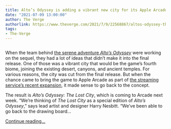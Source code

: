 ```yaml
---
title: Alto’s Odyssey is adding a vibrant new city for its Apple Arcade debut
date: "2021-07-09 13:00:00"
author: The Verge
authorlink: https://www.theverge.com/2021/7/9/22568867/altos-odyssey-the-lost-city-apple-arcade-trailer-release-date
tags:
- The-Verge
---
```

<figure>
      <img alt="" src="https://cdn.vox-cdn.com/thumbor/Md23lF_0-J-SEU6XdwJ2VOMqN9s=/300x0:3540x2160/1310x873/cdn.vox-cdn.com/uploads/chorus_image/image/69560629/06_TheLostCity.0.png" />
    </figure>

  <p id="MOYytX">When the team behind <a href="https://www.theverge.com/2018/2/21/17035830/altos-odyssey-sequel-iphone-game-ios-adventure-snowboarding">the serene adventure <em>Alto’s Odyssey</em></a> were working on the sequel, they had a lot of ideas that didn’t make it into the final release. One of those was a vibrant city that would be the game’s fourth biome, joining the existing desert, canyons, and ancient temples. For various reasons, the city was cut from the final release. But when the chance came to bring the game to Apple Arcade as part of <a href="https://www.theverge.com/2021/4/7/22370217/apple-arcade-fantasian-nba2k-wonderbox-classics-netflix">the streaming service’s recent expansion</a>, it made sense to go back to the concept.</p>
<p id="z8kTN8">The result is <em>Alto’s Odyssey: The Lost City</em>, which is coming to Arcade next week. “We’re thinking of <em>The Lost City</em> as a special edition of <em>Alto’s Odyssey</em>,” says lead artist and designer Harry Nesbitt. “We’ve been able to go back to the drawing board...</p>
  <p>
    <a href="https://www.theverge.com/2021/7/9/22568867/altos-odyssey-the-lost-city-apple-arcade-trailer-release-date">Continue reading&hellip;</a>
  </p>
